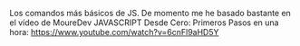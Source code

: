 Los comandos más básicos de JS. De momento me he basado bastante en el vídeo de MoureDev JAVASCRIPT Desde Cero: Primeros Pasos en una hora: https://www.youtube.com/watch?v=6cnFl9aHD5Y
